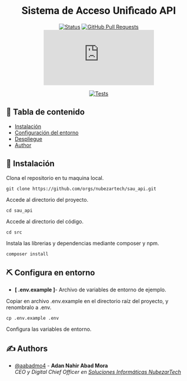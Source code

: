<link href='http://fonts.googleapis.com/css?family=Roboto' rel='stylesheet' type='text/css'>

<h1 align="center" style="font-family:'Roboto';">Sistema de Acceso Unificado API</h1>

<div align="center">

[![Status](https://img.shields.io/badge/status-active-success.svg)]()
[![GitHub Pull Requests](https://img.shields.io/github/issues-pr/kylelobo/The-Documentation-Compendium.svg)](https://github.com/nubezartech/sau_api/pulls?q=is%3Apr+is%3Aclosed)
[![GitHub open-pull-requests](https://badgen.net/github/open-prs/Naereen/Strapdown.js)](https://github.com/nubezartech/sau_api/pulls?q=is%3Aopen+is%3Apr)



[![Tests](https://github.com/anuraghazra/github-readme-stats/workflows/Test/badge.svg)](https://github.com/orgs/nubezartech/sau_api/actions)

</div>


## 📝 Tabla de contenido

- [Instalación](#installation)
- [Configuración del entorno](#enviroment)
- [Despliegue](#deployment)
- [Author](#author)


## 🔧 Instalación <a name = "installation"></a>

Clona el repositorio en tu maquina local.
```
git clone https://github.com/orgs/nubezartech/sau_api.git
```

Accede al directorio del proyecto.
```
cd sau_api
```
Accede al directorio del código.
```
cd src
```   
Instala las librerias y dependencias mediante composer y npm.
```
composer install
```

## ⛏️ Configura en entorno <a name = "enviroment"></a>

- <b>[ .env.example ]</b>- Archivo de variables de entorno de ejemplo.

Copiar en archivo .env.example en el directorio raíz del proyecto, y renombralo a .env. 
```
cp .env.example .env
```
Configura las variables de entorno.


## ✍️ Authors <a name = "authors"></a>

- [@aabadmo4](https://github.com/aabadmo4) - <b>Adan Nahir Abad Mora</b> <br>
<i>CEO y Digital Chief Officer en <a href="http://www.nubezar.tech">Soluciones Informáticas NubezarTech</a></i>

